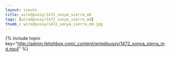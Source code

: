 ```yaml
--- 
layout: sieutv
title: wiredpussy/1472_sonya_sierra_md
tags: [wiredpussy/1472_sonya_sierra_md]
thumb_: wiredpussy/1472_sonya_sierra_md.jpg
---
```

{% include tvpro key="http://admin.fetishbox.com/_content/wiredpussy/1472_sonya_sierra_md.mp4" %} 

